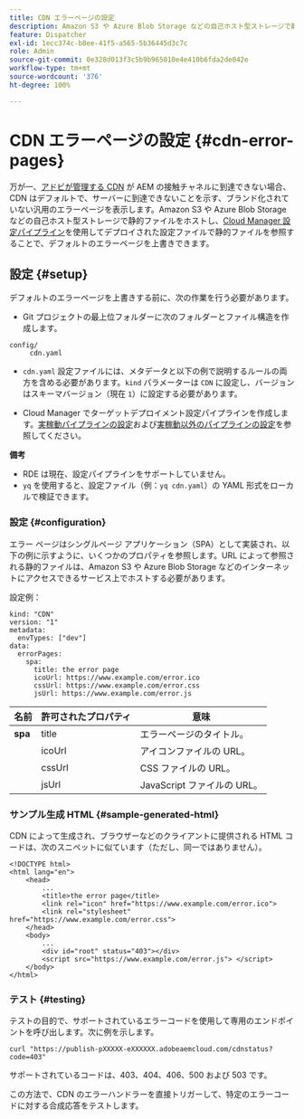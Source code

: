 ```yaml
---
title: CDN エラーページの設定
description: Amazon S3 や Azure Blob Storage などの自己ホスト型ストレージで静的ファイルをホストし、Cloud Manager 設定パイプラインを使用してデプロイされた設定ファイルで静的ファイルを参照することで、デフォルトのエラーページを上書きする方法について説明します。
feature: Dispatcher
exl-id: 1ecc374c-b8ee-41f5-a565-5b36445d3c7c
role: Admin
source-git-commit: 0e328d013f3c5b9b965010e4e410b6fda2de042e
workflow-type: tm+mt
source-wordcount: '376'
ht-degree: 100%

---
```


# CDN エラーページの設定 {#cdn-error-pages}

万が一、[アドビが管理する CDN](/help/implementing/dispatcher/cdn.md#aem-managed-cdn) が AEM の接触チャネルに到達できない場合、CDN はデフォルトで、サーバーに到達できないことを示す、ブランド化されていない汎用のエラーページを表示します。Amazon S3 や Azure Blob Storage などの自己ホスト型ストレージで静的ファイルをホストし、[Cloud Manager 設定パイプライン](/help/implementing/cloud-manager/configuring-pipelines/introduction-ci-cd-pipelines.md#config-deployment-pipeline)を使用してデプロイされた設定ファイルで静的ファイルを参照することで、デフォルトのエラーページを上書きできます。

## 設定 {#setup}

デフォルトのエラーページを上書きする前に、次の作業を行う必要があります。

* Git プロジェクトの最上位フォルダーに次のフォルダーとファイル構造を作成します。

```
config/
     cdn.yaml
```

* `cdn.yaml` 設定ファイルには、メタデータと以下の例で説明するルールの両方を含める必要があります。`kind` パラメーターは `CDN` に設定し、バージョンはスキーマバージョン（現在 `1`）に設定する必要があります。

* Cloud Manager でターゲットデプロイメント設定パイプラインを作成します。[実稼動パイプラインの設定](/help/implementing/cloud-manager/configuring-pipelines/configuring-production-pipelines.md)および[実稼動以外のパイプラインの設定](/help/implementing/cloud-manager/configuring-pipelines/configuring-non-production-pipelines.md)を参照してください。

**備考**

* RDE は現在、設定パイプラインをサポートしていません。
* `yq` を使用すると、設定ファイル（例：`yq cdn.yaml`）の YAML 形式をローカルで検証できます。

### 設定 {#configuration}

エラー ページはシングルページ アプリケーション（SPA）として実装され、以下の例に示すように、いくつかのプロパティを参照します。URL によって参照される静的ファイルは、Amazon S3 や Azure Blob Storage などのインターネットにアクセスできるサービス上でホストする必要があります。

設定例：

```
kind: "CDN"
version: "1"
metadata:
  envTypes: ["dev"]
data:
  errorPages:
    spa:
      title: the error page
      icoUrl: https://www.example.com/error.ico
      cssUrl: https://www.example.com/error.css
      jsUrl: https://www.example.com/error.js
```

| 名前 | 許可されたプロパティ | 意味 |
|-----------|--------------------------|-------------|
| **spa** | title | エラーページのタイトル。 |
|     | icoUrl | アイコンファイルの URL。 |
|     | cssUrl | CSS ファイルの URL。 |
|     | jsUrl | JavaScript ファイルの URL。 |

### サンプル生成 HTML {#sample-generated-html}

CDN によって生成され、ブラウザーなどのクライアントに提供される HTML コードは、次のスニペットに似ています（ただし、同一ではありません）。

```
<!DOCTYPE html>
<html lang="en">
    <head>
        ...
        <title>the error page</title>
        <link rel="icon" href="https://www.example.com/error.ico">
        <link rel="stylesheet" href="https://www.example.com/error.css">
    </head>
    <body>
        ...
        <div id="root" status="403"></div>
        <script src="https://www.example.com/error.js"> </script>
    </body>
</html>
```

### テスト {#testing}

テストの目的で、サポートされているエラーコードを使用して専用のエンドポイントを呼び出します。次に例を示します。

```
curl "https://publish-pXXXXX-eXXXXXX.adobeaemcloud.com/cdnstatus?code=403"
```

サポートされているコードは、403、404、406、500 および 503 です。

この方法で、CDN のエラーハンドラーを直接トリガーして、特定のエラーコードに対する合成応答をテストします。
